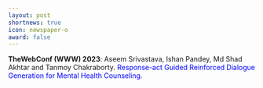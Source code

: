 ```yaml
---
layout: post
shortnews: true
icon: newspaper-o
award: false
---
```


<b>TheWebConf (WWW) 2023</b>: Aseem Srivastava, Ishan Pandey, Md Shad Akhtar and Tanmoy Chakraborty. <font color="blue">Response-act Guided Reinforced Dialogue Generation for Mental Health Counseling.</font>
